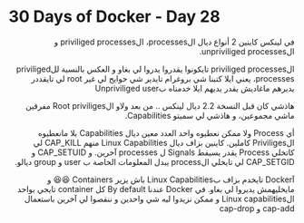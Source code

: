 # 30 Days of Docker - Day 28

<div dir="rtl">
  
في لينكس كاينين 2 أنواع ديال الprocesses، الpriviliged processes و الunpriviliged processes.
  
الpriviliged processes تايكونوا يقدروا يدروا لي بغاو و العكس بالنسية للpriviliged processes، 
يعني ايلا كتبنا شي بروغرام تايدير شي حوايج لي غير  root لي تايقددر يديرهم ماغاديش يقدر يديهم ايلا خدمناه بUnpriviliged user

هاذشي كان قبل النسخة 2.2 ديال لينكس .. من بعد ولاو الRoot priviliges مفرقين ماشي مجموعين، و هاذشي لي سميتو Capabilities.

أي Process ولا ممكن نعطيوه واحد العدد معين ديال Capabilities بلا مانعطيوه الPriviliges كاملين.
كاينين بزاف ديال Linux Capabilities منهم CAP_KILL لي كاتخلي Process يقدر يسيفط Signals ل processes آخرين. و CAP_SETUID و CAP_SETGID لي تايخلي الprocess يبدل المعلومات الخاصة ب user و group ديالو.

آDocker تايخدم بزاف بLinux Capabilities باش يزير Containers 😆😆 و مايخليهمش يديروا لي بغاو. 
في Docker عندنا By default كل container تايجي بواحد الLinux capabilities و ممكن نزيدوا ليه شي واحدين و ننقصوا لي آخرين باستعمال cap-add و cap-drop

</div>
